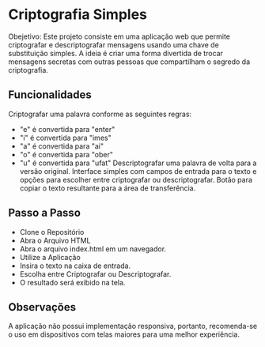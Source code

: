 # Criptografia Simples
Obejetivo: Este projeto consiste em uma aplicação web que permite criptografar e descriptografar mensagens usando uma chave de substituição simples. A ideia é criar uma forma divertida de trocar mensagens secretas com outras pessoas que compartilham o segredo da criptografia.

## Funcionalidades
Criptografar uma palavra conforme as seguintes regras:

- "e" é convertida para "enter"
- "i" é convertida para "imes"
- "a" é convertida para "ai"
- "o" é convertida para "ober"
- "u" é convertida para "ufat"
Descriptografar uma palavra de volta para a versão original.
Interface simples com campos de entrada para o texto e opções para escolher entre criptografar ou descriptografar.
Botão para copiar o texto resultante para a área de transferência.

## Passo a Passo
- Clone o Repositório
- Abra o Arquivo HTML
- Abra o arquivo index.html em um navegador.
- Utilize a Aplicação
- Insira o texto na caixa de entrada.
- Escolha entre Criptografar ou Descriptografar.
- O resultado será exibido na tela.

## Observações
A aplicação não possui implementação responsiva, portanto, recomenda-se o uso em dispositivos com telas maiores para uma melhor experiência.
